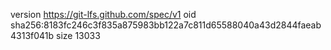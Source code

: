 version https://git-lfs.github.com/spec/v1
oid sha256:8183fc246c3f835a875983bb122a7c811d65588040a43d2844faeab4313f041b
size 13033
